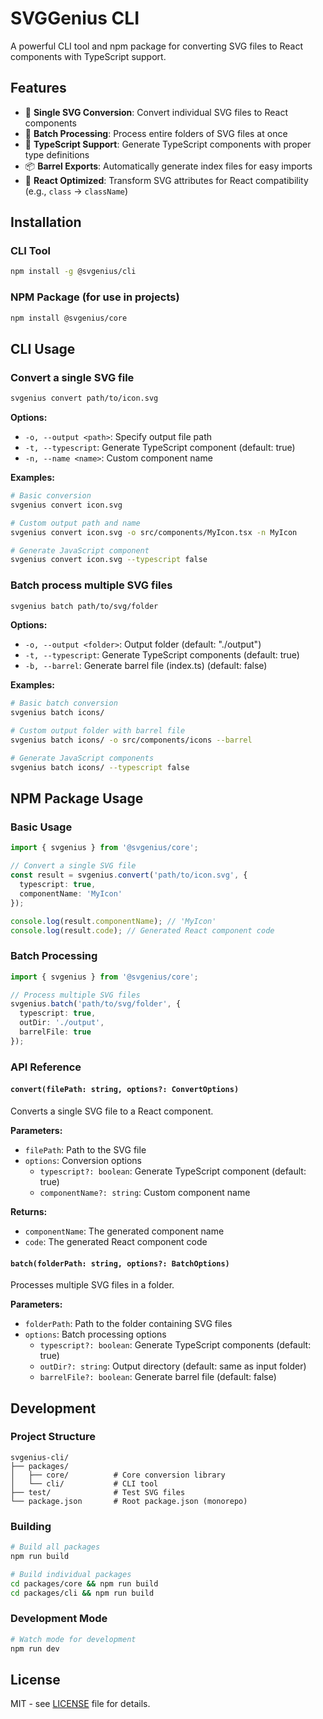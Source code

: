 # SVGGenius CLI

A powerful CLI tool and npm package for converting SVG files to React components with TypeScript support.

## Features

- 🎯 **Single SVG Conversion**: Convert individual SVG files to React components
- 📁 **Batch Processing**: Process entire folders of SVG files at once
- 🔧 **TypeScript Support**: Generate TypeScript components with proper type definitions
- 📦 **Barrel Exports**: Automatically generate index files for easy imports
- 🎨 **React Optimized**: Transform SVG attributes for React compatibility (e.g., `class` → `className`)

## Installation

### CLI Tool

```bash
npm install -g @svgenius/cli
```

### NPM Package (for use in projects)

```bash
npm install @svgenius/core
```

## CLI Usage

### Convert a single SVG file

```bash
svgenius convert path/to/icon.svg
```

**Options:**
- `-o, --output <path>`: Specify output file path
- `-t, --typescript`: Generate TypeScript component (default: true)
- `-n, --name <name>`: Custom component name

**Examples:**
```bash
# Basic conversion
svgenius convert icon.svg

# Custom output path and name
svgenius convert icon.svg -o src/components/MyIcon.tsx -n MyIcon

# Generate JavaScript component
svgenius convert icon.svg --typescript false
```

### Batch process multiple SVG files

```bash
svgenius batch path/to/svg/folder
```

**Options:**
- `-o, --output <folder>`: Output folder (default: "./output")
- `-t, --typescript`: Generate TypeScript components (default: true)
- `-b, --barrel`: Generate barrel file (index.ts) (default: false)

**Examples:**
```bash
# Basic batch conversion
svgenius batch icons/

# Custom output folder with barrel file
svgenius batch icons/ -o src/components/icons --barrel

# Generate JavaScript components
svgenius batch icons/ --typescript false
```

## NPM Package Usage

### Basic Usage

```typescript
import { svgenius } from '@svgenius/core';

// Convert a single SVG file
const result = svgenius.convert('path/to/icon.svg', {
  typescript: true,
  componentName: 'MyIcon'
});

console.log(result.componentName); // 'MyIcon'
console.log(result.code); // Generated React component code
```

### Batch Processing

```typescript
import { svgenius } from '@svgenius/core';

// Process multiple SVG files
svgenius.batch('path/to/svg/folder', {
  typescript: true,
  outDir: './output',
  barrelFile: true
});
```

### API Reference

#### `convert(filePath: string, options?: ConvertOptions)`

Converts a single SVG file to a React component.

**Parameters:**
- `filePath`: Path to the SVG file
- `options`: Conversion options
  - `typescript?: boolean`: Generate TypeScript component (default: true)
  - `componentName?: string`: Custom component name

**Returns:**
- `componentName`: The generated component name
- `code`: The generated React component code

#### `batch(folderPath: string, options?: BatchOptions)`

Processes multiple SVG files in a folder.

**Parameters:**
- `folderPath`: Path to the folder containing SVG files
- `options`: Batch processing options
  - `typescript?: boolean`: Generate TypeScript components (default: true)
  - `outDir?: string`: Output directory (default: same as input folder)
  - `barrelFile?: boolean`: Generate barrel file (default: false)

## Development

### Project Structure

```
svgenius-cli/
├── packages/
│   ├── core/          # Core conversion library
│   └── cli/           # CLI tool
├── test/              # Test SVG files
└── package.json       # Root package.json (monorepo)
```

### Building

```bash
# Build all packages
npm run build

# Build individual packages
cd packages/core && npm run build
cd packages/cli && npm run build
```

### Development Mode

```bash
# Watch mode for development
npm run dev
```

## License

MIT - see [LICENSE](LICENSE) file for details. 